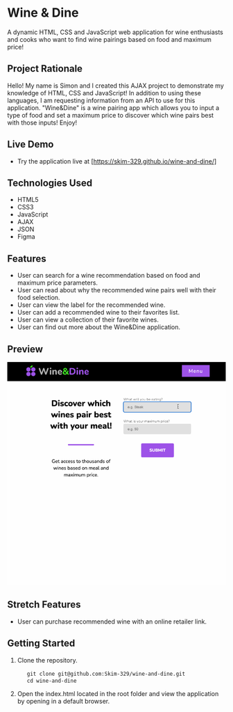 # Wine & Dine

A dynamic HTML, CSS and JavaScript web application for wine enthusiasts and cooks who want to find wine pairings based on food and maximum price!

## Project Rationale

Hello! My name is Simon and I created this AJAX project to demonstrate my knowledge of HTML, CSS and JavaScript! In addition to using these languages, I am requesting information from an API to use for this application. "Wine&Dine" is a wine pairing app which allows you to input a type of food and set a maximum price to discover which wine pairs best with those inputs! Enjoy!

## Live Demo

- Try the application live at [https://skim-329.github.io/wine-and-dine/]

## Technologies Used

- HTML5
- CSS3
- JavaScript
- AJAX
- JSON
- Figma

## Features

- User can search for a wine recommendation based on food and maximum price parameters.
- User can read about why the recommended wine pairs well with their food selection.
- User can view the label for the recommended wine.
- User can add a recommended wine to their favorites list.
- User can view a collection of their favorite wines.
- User can find out more about the Wine&Dine application.

## Preview

![alt text](images/wine-and-dine.gif "Wine&Dine recommended wine")

## Stretch Features

- User can purchase recommended wine with an online retailer link.

## Getting Started

1. Clone the repository.
   ```
      git clone git@github.com:Skim-329/wine-and-dine.git
      cd wine-and-dine
   ```
2. Open the index.html located in the root folder and view the application by opening in a default browser.
